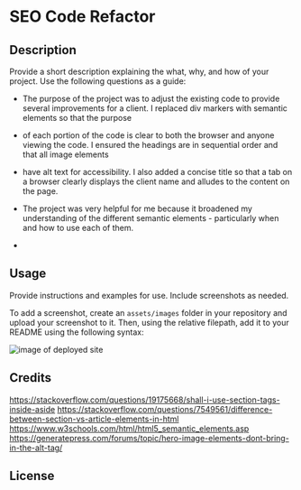 # SEO Code Refactor

## Description

Provide a short description explaining the what, why, and how of your project. Use the following questions as a guide:

- The purpose of the project was to adjust the existing code to provide several improvements for a client. I replaced div markers with semantic elements so that the purpose
- of each portion of the code is clear to both the browser and anyone viewing the code. I ensured the headings are in sequential order and that all image elements
- have alt text for accessibility. I also added a concise title so that a tab on a browser clearly displays the client name and alludes to the content on the page. 
- The project was very helpful for me because it broadened my understanding of the different semantic elements - particularly when and how to use each of them. 

- 
## Usage

Provide instructions and examples for use. Include screenshots as needed.

To add a screenshot, create an `assets/images` folder in your repository and upload your screenshot to it. Then, using the relative filepath, add it to your README using the following syntax:

![image of deployed site](https://github.com/adammathis05/seo-code-refactor/blob/main/assets/images/SEO%20Refactor%20Deployed%20Screenshot.png)


## Credits

https://stackoverflow.com/questions/19175668/shall-i-use-section-tags-inside-aside
https://stackoverflow.com/questions/7549561/difference-between-section-vs-article-elements-in-html
https://www.w3schools.com/html/html5_semantic_elements.asp
https://generatepress.com/forums/topic/hero-image-elements-dont-bring-in-the-alt-tag/

## License
